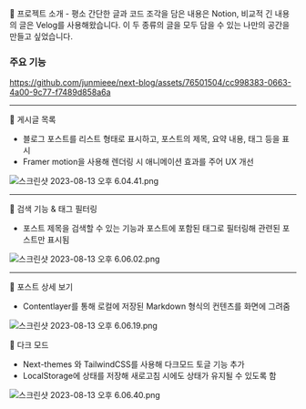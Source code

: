 <aside>
🌟 프로젝트 소개
- 평소 간단한 글과 코드 조각을 담은 내용은 Notion, 비교적 긴 내용의 글은 Velog를 사용해왔습니다. 이 두 종류의 글을 모두 담을 수 있는 나만의 공간을 만들고 싶었습니다.

</aside>

### 주요 기능

https://github.com/junmieee/next-blog/assets/76501504/cc998383-0663-4a00-9c77-f7489d858a6a


---

<aside>
📎 게시글 목록

</aside>

- 블로그 포스트를 리스트 형태로 표시하고, 포스트의 제목, 요약 내용, 태그 등을 표시
- Framer motion을 사용해 렌더링 시 애니메이션 효과를 주어 UX 개선

![스크린샷 2023-08-13 오후 6.04.41.png](https://s3-us-west-2.amazonaws.com/secure.notion-static.com/21d0411d-6981-4b99-88d4-578854075446/%E1%84%89%E1%85%B3%E1%84%8F%E1%85%B3%E1%84%85%E1%85%B5%E1%86%AB%E1%84%89%E1%85%A3%E1%86%BA_2023-08-13_%E1%84%8B%E1%85%A9%E1%84%92%E1%85%AE_6.04.41.png)

---

<aside>
📎 검색 기능 & 태그 필터링

</aside>

- 포스트 제목을 검색할 수 있는 기능과 포스트에 포함된 태그로 필터링해 관련된 포스트만 표시됨

![스크린샷 2023-08-13 오후 6.06.02.png](https://s3-us-west-2.amazonaws.com/secure.notion-static.com/a51e0393-1098-45cd-a76b-c7d2e054f0ac/%E1%84%89%E1%85%B3%E1%84%8F%E1%85%B3%E1%84%85%E1%85%B5%E1%86%AB%E1%84%89%E1%85%A3%E1%86%BA_2023-08-13_%E1%84%8B%E1%85%A9%E1%84%92%E1%85%AE_6.06.02.png)

---

<aside>
📎 포스트 상세 보기

</aside>

- Contentlayer를 통해 로컬에 저장된 Markdown 형식의 컨텐츠를 화면에 그려줌

![스크린샷 2023-08-13 오후 6.06.19.png](https://s3-us-west-2.amazonaws.com/secure.notion-static.com/8035c17a-b4a1-43cf-89dc-c34f3429496c/%E1%84%89%E1%85%B3%E1%84%8F%E1%85%B3%E1%84%85%E1%85%B5%E1%86%AB%E1%84%89%E1%85%A3%E1%86%BA_2023-08-13_%E1%84%8B%E1%85%A9%E1%84%92%E1%85%AE_6.06.19.png)

<aside>
📎 다크 모드

</aside>

- Next-themes 와 TailwindCSS를 사용해 다크모드 토글 기능 추가
- LocalStorage에 상태를 저장해 새로고침 시에도 상태가 유지될 수 있도록 함

![스크린샷 2023-08-13 오후 6.06.40.png](https://s3-us-west-2.amazonaws.com/secure.notion-static.com/d86e8b1f-ac29-4f26-a960-ca2fbbbc405e/%E1%84%89%E1%85%B3%E1%84%8F%E1%85%B3%E1%84%85%E1%85%B5%E1%86%AB%E1%84%89%E1%85%A3%E1%86%BA_2023-08-13_%E1%84%8B%E1%85%A9%E1%84%92%E1%85%AE_6.06.40.png)